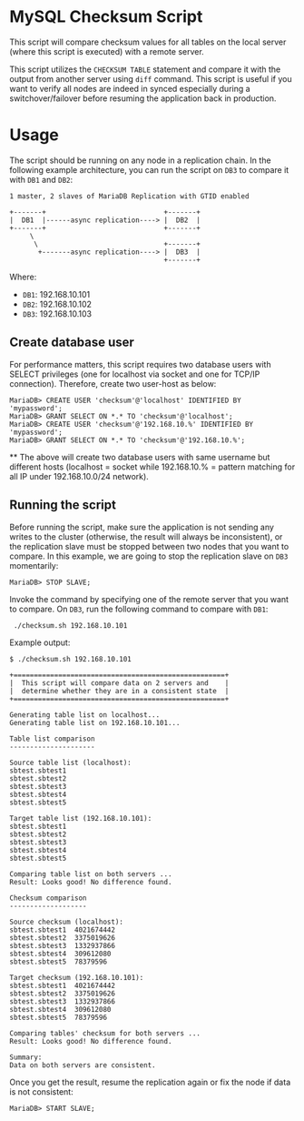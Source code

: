 # MySQL Checksum Script

This script will compare checksum values for all tables on the local server (where this script is executed) with a remote server.

This script utilizes the `CHECKSUM TABLE` statement and compare it with the output from another server using `diff` command. This script is useful if you want to verify all nodes are indeed in synced especially during a switchover/failover before resuming the application back in production.

# Usage

The script should be running on any node in a replication chain. In the following example architecture, you can run the script on `DB3` to compare it with `DB1` and `DB2`:

```
1 master, 2 slaves of MariaDB Replication with GTID enabled

+-------+                             +-------+
|  DB1  |------async replication----> |  DB2  |
+-------+                             +-------+
     \                                      
      \                               +-------+
       +-------async replication----> |  DB3  |
                                      +-------+
```

Where:

* `DB1`: 192.168.10.101
* `DB2`: 192.168.10.102
* `DB3`: 192.168.10.103

## Create database user

For performance matters, this script requires two database users with SELECT privileges (one for localhost via socket and one for TCP/IP connection). Therefore, create two user-host as below:

```
MariaDB> CREATE USER 'checksum'@'localhost' IDENTIFIED BY 'mypassword';
MariaDB> GRANT SELECT ON *.* TO 'checksum'@'localhost';
MariaDB> CREATE USER 'checksum'@'192.168.10.%' IDENTIFIED BY 'mypassword';
MariaDB> GRANT SELECT ON *.* TO 'checksum'@'192.168.10.%';
```

** The above will create two database users with same username but different hosts (localhost = socket while 192.168.10.% = pattern matching for all IP under 192.168.10.0/24 network).

## Running the script

Before running the script, make sure the application is not sending any writes to the cluster (otherwise, the result will always be inconsistent), or the replication slave must be stopped between two nodes that you want to compare. In this example, we are going to stop the replication slave on `DB3` momentarily:

```
MariaDB> STOP SLAVE;
```

Invoke the command by specifying one of the remote server that you want to compare. On `DB3`, run the following command to compare with `DB1`:

```
 ./checksum.sh 192.168.10.101
```

Example output:

```
$ ./checksum.sh 192.168.10.101

+====================================================+
|  This script will compare data on 2 servers and    |
|  determine whether they are in a consistent state  |
+====================================================+

Generating table list on localhost...
Generating table list on 192.168.10.101...

Table list comparison
---------------------

Source table list (localhost):
sbtest.sbtest1
sbtest.sbtest2
sbtest.sbtest3
sbtest.sbtest4
sbtest.sbtest5

Target table list (192.168.10.101):
sbtest.sbtest1
sbtest.sbtest2
sbtest.sbtest3
sbtest.sbtest4
sbtest.sbtest5

Comparing table list on both servers ...
Result: Looks good! No difference found.

Checksum comparison
-------------------

Source checksum (localhost):
sbtest.sbtest1	4021674442
sbtest.sbtest2	3375019626
sbtest.sbtest3	1332937866
sbtest.sbtest4	309612080
sbtest.sbtest5	78379596

Target checksum (192.168.10.101):
sbtest.sbtest1	4021674442
sbtest.sbtest2	3375019626
sbtest.sbtest3	1332937866
sbtest.sbtest4	309612080
sbtest.sbtest5	78379596

Comparing tables' checksum for both servers ...
Result: Looks good! No difference found.

Summary:
Data on both servers are consistent.
```

Once you get the result, resume the replication again or fix the node if data is not consistent:

```
MariaDB> START SLAVE;
```
